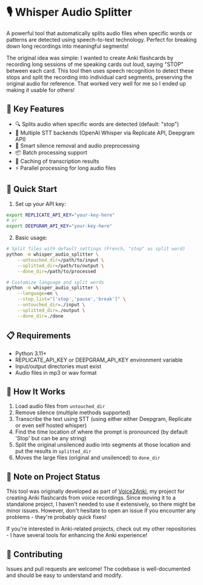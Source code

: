 # 🎙️ Whisper Audio Splitter

A powerful tool that automatically splits audio files when specific words or patterns are detected using speech-to-text technology. Perfect for breaking down long recordings into meaningful segments!

The original idea was simple: I wanted to create Anki flashcards by recording long sessions of me speaking cards out loud, saying "STOP" between each card. This tool then uses speech recognition to detect these stops and split the recording into individual card segments, preserving the original audio for reference. That worked very well for me so I ended up making it usable for others!

## 🌟 Key Features

- 🔍 Splits audio when specific words are detected (default: "stop")
- 🎯 Multiple STT backends (OpenAI Whisper via Replicate API, Deepgram API)
- 🧹 Smart silence removal and audio preprocessing
- 📦 Batch processing support
- 💾 Caching of transcription results
- ⚡ Parallel processing for long audio files

## 🚀 Quick Start

1. Set up your API key:
```bash
export REPLICATE_API_KEY="your-key-here"
# or
export DEEPGRAM_API_KEY="your-key-here"
```

2. Basic usage:
```bash
# Split files with default settings (French, "stop" as split word)
python -m whisper_audio_splitter \
    --untouched_dir=/path/to/input \
    --splitted_dir=/path/to/output \
    --done_dir=/path/to/processed

# Customize language and split words
python -m whisper_audio_splitter \
    --language=en \
    --stop_list="['stop','pause','break']" \
    --untouched_dir=./input \
    --splitted_dir=./output \
    --done_dir=./done
```

## 📋 Requirements

- Python 3.11+
- REPLICATE_API_KEY or DEEPGRAM_API_KEY environment variable
- Input/output directories must exist
- Audio files in mp3 or wav format

## 🔧 How It Works

1. Load audio files from `untouched_dir`
2. Remove silence (multiple methods supported)
3. Transcribe the text using STT (using either either Deepgram, Replicate or even self hosted whisper)
4. Find the time location of where the prompt is pronounced (by default 'Stop' but can be any string)
5. Split the original unsilenced audio into segments at those location and put the results in `splitted_dir`
6. Moves the large files (original and unsilenced) to `done_dir`

## 📝 Note on Project Status

This tool was originally developed as part of [Voice2Anki](https://github.com/thiswillbeyourgithub/Voice2Anki), my project for creating Anki flashcards from voice recordings. Since moving it to a standalone project, I haven't needed to use it extensively, so there might be minor issues. However, don't hesitate to open an issue if you encounter any problems - they're probably quick fixes!

If you're interested in Anki-related projects, check out my other repositories - I have several tools for enhancing the Anki experience!

## 🤝 Contributing

Issues and pull requests are welcome! The codebase is well-documented and should be easy to understand and modify.
